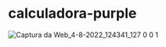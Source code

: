 # calculadora-purple
![Captura da Web_4-8-2022_124341_127 0 0 1](https://user-images.githubusercontent.com/106199899/182889561-ecf83a4a-b01b-4425-bc0a-8001cbe4576e.jpeg)

